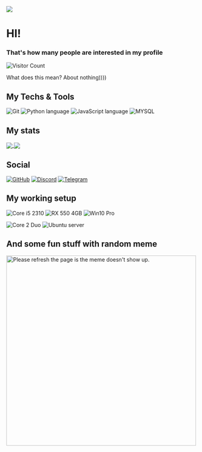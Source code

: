 ![](/reheader.glitch.me.png)
# HI! 

### That's how many people are interested in my profile
![Visitor Count](https://profile-counter.glitch.me/designdeveloperr/count.svg)

What does this mean? About nothing))))

## My Techs & Tools
![Git](https://img.shields.io/badge/git%20-%23F05033.svg?&style=for-the-badge&logo=git&logoColor=white)
![Python language](https://img.shields.io/badge/python%20-%2314354C.svg?&style=for-the-badge&logo=python&logoColor=white)
![JavaScript language](https://img.shields.io/badge/javascript-%23efd81d.svg?&style=for-the-badge&logo=javascript&logoColor=white)
![MYSQL](https://img.shields.io/badge/mysql-%2300f.svg?&style=for-the-badge&logo=mysql&logoColor=white)

## My stats
<a href="https://github.com/anuraghazra/github-readme-stats">
  <img align="center" src="https://github-readme-stats.vercel.app/api?username=designdeveloperr&&show_icons=true&theme=tokyonight&count_private=true" />
</a>
<a href="https://github.com/anuraghazra/convoychat">
  <img align="center" src="https://github-readme-stats.vercel.app/api/top-langs/?username=designdeveloperr&theme=tokyonight&hide_langs_below=1&layout=compact&langs_count=20" />
</a>

## Social
[![GitHub](https://img.shields.io/badge/GitHub-%2312100E.svg?&style=for-the-badge&logo=Github&logoColor=white)](https://github.com/designdeveloperr)
[![Discord](https://img.shields.io/badge/discord-%236b86c9.svg?&style=for-the-badge&logo=discord&logoColor=white)](https://discord.gg/gcd6Mwa)
[![Telegram](https://img.shields.io/badge/telegram-D14836?color=2CA5E0&style=for-the-badge&logo=telegram&logoColor=white)](https://t.me/design_developer)


## My working setup
![Core i5 2310](https://img.shields.io/badge/intel-%20%20core_i9_10980XE-%230071C5.svg?&style=for-the-badge&logo=intel&logoColor=white)
![RX 550 4GB](https://img.shields.io/badge/nvidia-rtx2080ti-%2376B900.svg?&style=for-the-badge&logo=nvidia&logoColor=white)
![Win10 Pro](https://img.shields.io/badge/windows-10%20-%230078D6.svg?&style=for-the-badge&logo=windows&logoColor=white)

![Core 2 Duo](https://img.shields.io/badge/intel-xeon%20x5675-%230071C5.svg?&style=for-the-badge&logo=intel&logoColor=white)
![Ubuntu server](https://img.shields.io/badge/ubuntu%20server-E95420?logo=ubuntu&logoColor=white&style=for-the-badge)

## And some fun stuff with random meme
<img src='https://random-memer.herokuapp.com/' title="Meme" alt="Please refresh the page is the meme doesn't show up." width=500px>
